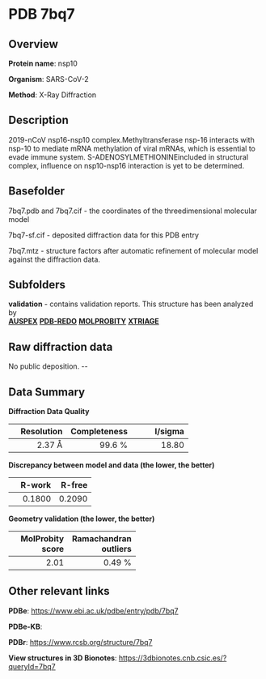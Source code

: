 # PDB 7bq7

## Overview

**Protein name**: nsp10

**Organism**: SARS-CoV-2

**Method**: X-Ray Diffraction

## Description

2019-nCoV nsp16-nsp10 complex.Methyltransferase nsp-16 interacts with nsp-10 to mediate mRNA methylation of viral mRNAs, which is essential to evade immune system. S-ADENOSYLMETHIONINEincluded in structural complex, influence on nsp10-nsp16 interaction is yet to be determined.

## Basefolder

7bq7.pdb and 7bq7.cif - the coordinates of the threedimensional molecular model

7bq7-sf.cif - deposited diffraction data for this PDB entry

7bq7.mtz - structure factors after automatic refinement of molecular model against the diffraction data.

## Subfolders





**validation** - contains validation reports. This structure has been analyzed by <br>[**AUSPEX**](https://github.com/thorn-lab/coronavirus_structural_task_force/tree/master/pdb/nsp10/SARS-CoV-2/7bq7/validation/auspex) [**PDB-REDO**](https://github.com/thorn-lab/coronavirus_structural_task_force/tree/master/pdb/nsp10/SARS-CoV-2/7bq7/validation/pdb-redo) [**MOLPROBITY**](https://github.com/thorn-lab/coronavirus_structural_task_force/tree/master/pdb/nsp10/SARS-CoV-2/7bq7/validation/molprobity) [**XTRIAGE**](https://github.com/thorn-lab/coronavirus_structural_task_force/blob/master/pdb/nsp10/SARS-CoV-2/7bq7/validation/Xtriage_output.log)  



## Raw diffraction data

No public deposition. --<br> 

## Data Summary
**Diffraction Data Quality**

|   | Resolution | Completeness| I/sigma |
|---|-------------:|----------------:|--------------:|
|   |2.37 Å|99.6  %|<img width=50/>18.80|

**Discrepancy between model and data (the lower, the better)**

|   | **R-work**| **R-free**   
|---|-------------:|----------------:|           
||  0.1800|  0.2090|

**Geometry validation (the lower, the better)**

|   |**MolProbity<br>score**| **Ramachandran<br>outliers** 
|---|-------------:|----------------:|
||  2.01|  0.49 %|

 

 



## Other relevant links 
**PDBe**:  https://www.ebi.ac.uk/pdbe/entry/pdb/7bq7

**PDBe-KB**:  
 
**PDBr**: https://www.rcsb.org/structure/7bq7 

**View structures in 3D Bionotes**: https://3dbionotes.cnb.csic.es/?queryId=7bq7

